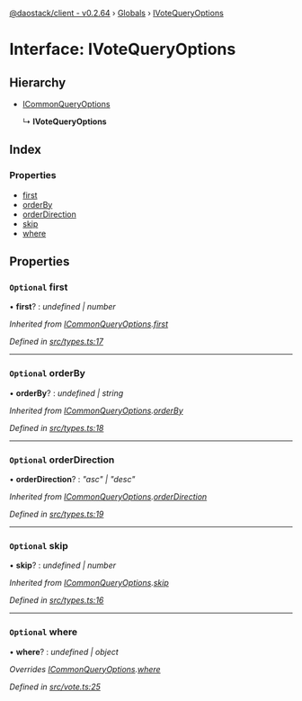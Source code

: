 [@daostack/client - v0.2.64](../README.md) › [Globals](../globals.md) › [IVoteQueryOptions](ivotequeryoptions.md)

# Interface: IVoteQueryOptions

## Hierarchy

* [ICommonQueryOptions](icommonqueryoptions.md)

  ↳ **IVoteQueryOptions**

## Index

### Properties

* [first](ivotequeryoptions.md#optional-first)
* [orderBy](ivotequeryoptions.md#optional-orderby)
* [orderDirection](ivotequeryoptions.md#optional-orderdirection)
* [skip](ivotequeryoptions.md#optional-skip)
* [where](ivotequeryoptions.md#optional-where)

## Properties

### `Optional` first

• **first**? : *undefined | number*

*Inherited from [ICommonQueryOptions](icommonqueryoptions.md).[first](icommonqueryoptions.md#optional-first)*

*Defined in [src/types.ts:17](https://github.com/daostack/client/blob/b547acc/src/types.ts#L17)*

___

### `Optional` orderBy

• **orderBy**? : *undefined | string*

*Inherited from [ICommonQueryOptions](icommonqueryoptions.md).[orderBy](icommonqueryoptions.md#optional-orderby)*

*Defined in [src/types.ts:18](https://github.com/daostack/client/blob/b547acc/src/types.ts#L18)*

___

### `Optional` orderDirection

• **orderDirection**? : *"asc" | "desc"*

*Inherited from [ICommonQueryOptions](icommonqueryoptions.md).[orderDirection](icommonqueryoptions.md#optional-orderdirection)*

*Defined in [src/types.ts:19](https://github.com/daostack/client/blob/b547acc/src/types.ts#L19)*

___

### `Optional` skip

• **skip**? : *undefined | number*

*Inherited from [ICommonQueryOptions](icommonqueryoptions.md).[skip](icommonqueryoptions.md#optional-skip)*

*Defined in [src/types.ts:16](https://github.com/daostack/client/blob/b547acc/src/types.ts#L16)*

___

### `Optional` where

• **where**? : *undefined | object*

*Overrides [ICommonQueryOptions](icommonqueryoptions.md).[where](icommonqueryoptions.md#optional-where)*

*Defined in [src/vote.ts:25](https://github.com/daostack/client/blob/b547acc/src/vote.ts#L25)*
